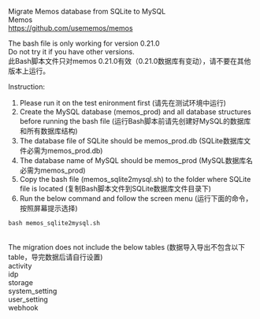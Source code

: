 Migrate Memos database from SQLite to MySQL\
Memos\
https://github.com/usememos/memos

The bash file is only working for version 0.21.0\
Do not try it if you have other versions.\
此Bash脚本文件只对memos 0.21.0有效（0.21.0数据库有变动），请不要在其他版本上运行。

Instruction:
1. Please run it on the test enironment first (请先在测试环境中运行)
2. Create the MySQL database (memos_prod) and all database structures before running the bash file (运行Bash脚本前请先创建好MySQL的数据库和所有数据库结构)
3. The database file of SQLite should be memos_prod.db (SQLite数据库文件必需为memos_prod.db)
4. The database name of MySQL should be memos_prod (MySQL数据库名必需为memos_prod)
5. Copy the bash file (memos_sqlite2mysql.sh) to the folder where SQLite file is located (复制Bash脚本文件到SQLite数据库文件目录下)
6. Run the below command and follow the screen menu (运行下面的命令，按照屏幕提示选择)
```
bash memos_sqlite2mysql.sh
```
\
The migration does not include the below tables (数据导入导出不包含以下table，导完数据后请自行设置)\
activity\
idp\
storage\
system_setting\
user_setting\
webhook



